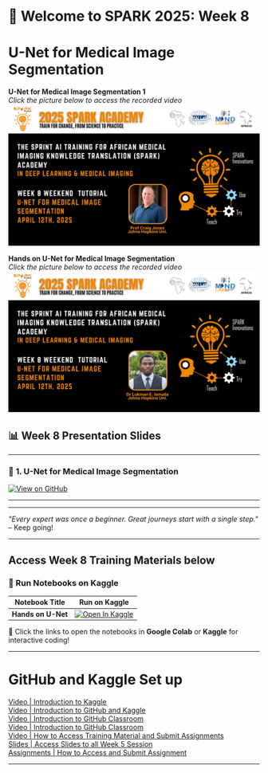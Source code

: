 
# 🚀 Welcome to SPARK 2025: Week 8 
# U-Net for Medical Image Segmentation 

**U-Net for Medical Image Segmentation 1**  
_Click the picture below to access the recorded video_  
[![Tumor Detection](https://github.com/SPARK-Academy-2025/SPARK-2025/blob/main/SPARK%202025_%20Week%208%20-%20U-Net%20for%20Medical%20Image%20Segmentation/ProfCraig.png?raw=true)](https://youtu.be/krwOoH1MUwU)

**Hands on U-Net for Medical Image Segmentation**  
_Click the picture below to access the recorded video_  
[![Assignment Mark Prediction](https://github.com/SPARK-Academy-2025/SPARK-2025/blob/main/SPARK%202025_%20Week%208%20-%20U-Net%20for%20Medical%20Image%20Segmentation/Dr_Ismaila.png?raw=true)](https://youtu.be/Uh6d3ayFBaE)


## 📊 Week 8 Presentation Slides

---

### 🔗 **1. U-Net for Medical Image Segmentation**
[![View on GitHub](https://img.shields.io/badge/View%20on-GitHub-181717?style=for-the-badge&logo=github&logoColor=white)](https://github.com/SPARK-Academy-2025/SPARK-2025/blob/main/SPARK%202025_%20Week%208%20-%20U-Net%20for%20Medical%20Image%20Segmentation/Week%208_%20Slides/UNet_2025.pptx)

---

<!-- ### 🔗 **2. Medical Image Segmentation*
[![View on GitHub](https://img.shields.io/badge/View%20on-GitHub-181717?style=for-the-badge&logo=github&logoColor=white)](https://github.com/SPARK-Academy-2025/SPARK-2025/blob/main/SPARK%202025_%20Week%207%20-%20Convolutional%20Neural%20Networks/Week%207_%20Slides/Custom%20Data%20Preparation.pptx) -->

---


*"Every expert was once a beginner. Great journeys start with a single step."* – Keep going!  

---

## **Access Week 8 Training Materials below**
### 📖 Run Notebooks on Kaggle  

| Notebook Title | Run on Kaggle |
|----------------|---------------|
| **Hands on U-Net** | [![Open In Kaggle](https://kaggle.com/static/images/open-in-kaggle.svg)](https://www.kaggle.com/code/spark2025/week-8-u-net-for-segmentation) |



🚀 Click the links to open the notebooks in **Google Colab** or **Kaggle** for interactive coding!


---

# GitHub and Kaggle Set up
[Video | Introduction to Kaggle](https://youtu.be/0nKvu6x9dU4)    
[Video | Introduction to GitHub and Kaggle](https://youtu.be/XFfogAFQUPY)     
[Video | Introduction to GitHub Classroom](https://youtu.be/fkEFcZu9ItQ)   
[Video | Introduction to GitHub Classroom](https://youtu.be/fkEFcZu9ItQ)   
[Video | How to Access Training Material and Submit Assignments](https://youtu.be/_qSnp0ScHpk)   
[Slides | Access Slides to all Week 5 Session](https://github.com/SPARK-Academy-2025/SPARK-2025/tree/main/SPARK%202025%3A%20Week%205%20-%20Machine%20Learning%20Concepts/Week%205%3A%20Slides)   
[Assignments | How to Access and Submit Assignment](https://classroom.github.com/a/_RCX3LWo)

---




